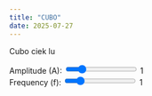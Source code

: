 ```yaml
---
title: "CUBO"
date: 2025-07-27
---
```

Cubo ciek lu

<label>
  Amplitude (A): 
  <input type="range" id="amplitude" min="0" max="5" step="0.1" value="1">
  <span id="ampVal">1</span>
</label><br>

<label>
  Frequency (f): 
  <input type="range" id="frequency" min="0.1" max="5" step="0.1" value="1">
  <span id="freqVal">1</span>
</label><br><br>

<canvas id="pops" width="700" height="400"></canvas>

<script>
  const ampInput = document.getElementById("amplitude");
  const freqInput = document.getElementById("frequency");
  const ampLabel = document.getElementById("ampVal");
  const freqLabel = document.getElementById("freqVal");

  let xValues = [], yValues = [];

  function generateData(A, f, xStart = 0, xEnd = 10, step = 0.1) {
    xValues = [];
    yValues = [];
    for (let x = xStart; x <= xEnd; x += step) {
      xValues.push(Number(x.toFixed(2)));
      yValues.push(f*f/(f**2+A**2) * Math.sin(Math.sqrt(f**2+A**2)*x/2)**2);
    }
  }

  generateData(1, 1);

  const ctx = document.getElementById("pops").getContext("2d");

  const chart = new Chart(ctx, {
    type: "line",
    data: {
      labels: xValues,
      datasets: [{
        label: "y = A sin(fx)",
        data: yValues,
        fill: false,
        borderColor: "blue",
        pointRadius: 0,
        borderWidth: 2
      }]
    },
    options: {
      animation: false,
      scales: {
        xAxes: [{ display: true, scaleLabel: { display: true, labelString: "x" } }],
        yAxes: [{ display: true, scaleLabel: { display: true, labelString: "y" } }]
      }
    }
  });

  function updateChart() {
    const A = parseFloat(ampInput.value);
    const f = parseFloat(freqInput.value);
    ampLabel.textContent = A;
    freqLabel.textContent = f;
    generateData(A, f);
    chart.data.labels = xValues;
    chart.data.datasets[0].data = yValues;
    chart.update();
  }

  ampInput.addEventListener("input", updateChart);
  freqInput.addEventListener("input", updateChart);
</script>
